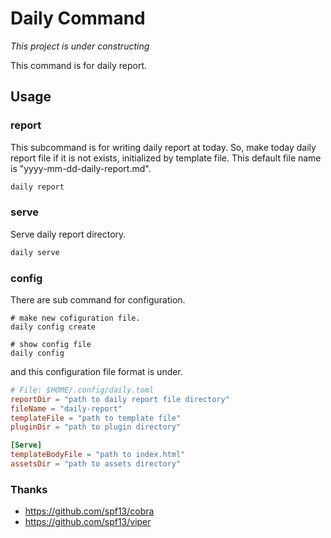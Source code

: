 # Daily Command

*This project is under constructing*

This command is for daily report.

## Usage

### report
This subcommand is for writing daily report at today.
So, make today daily report file if it is not exists, initialized by template file.
This default file name is "yyyy-mm-dd-daily-report.md".

```sh
daily report
```

### serve
Serve daily report directory.

```sh
daily serve
```

### config
There are sub command for configuration.

```
# make new cofiguration file.
daily config create

# show config file
daily config
```

and this configuration file format is under.

```toml
# File: $HOME/.config/daily.toml
reportDir = "path to daily report file directory"
fileName = "daily-report"
templateFile = "path to template file"
pluginDir = "path to plugin directory"

[Serve]
templateBodyFile = "path to index.html"
assetsDir = "path to assets directory"
```

### Thanks

- https://github.com/spf13/cobra
- https://github.com/spf13/viper